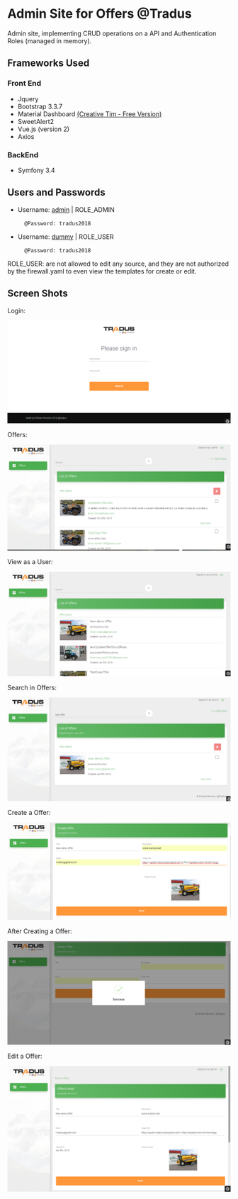 Admin Site for Offers @Tradus
========================

Admin site, implementing CRUD operations on a API and Authentication Roles (managed in memory).

Frameworks Used
--------------

### Front End ###
* Jquery
* Bootstrap 3.3.7
* Material Dashboard [(Creative Tim - Free Version)][2]
* SweetAlert2
* Vue.js (version 2)
* Axios

### BackEnd ###

* Symfony 3.4

Users and Passwords
--------------

* Username: [admin][1]   | ROLE_ADMIN

        @Password: tradus2018

* Username: [dummy][1]   | ROLE_USER

        @Password: tradus2018

ROLE_USER: are not allowed to edit any source, and they are not authorized by the firewall.yaml to even view the templates for create or edit.


Screen Shots
--------------

Login:

![Login:](/wiki/admin-login.png)


Offers:

![Offers:](/wiki/admin-offers.png)


View as a User:

![View as a User:](/wiki/admin-offers-as-user-role.png)


Search in Offers:

![Search in Offers:](/wiki/admin-offers-search.png)


Create a Offer:

![Create a Offer:](/wiki/admin-offer-new.png)


After Creating a Offer:

![After Creating a Offer:](/wiki/admin-offer-new-success.png)


Edit a Offer:

![Login:](/wiki/admin-offer-edit.png)


[1]:    https://void.com/
[2]:    http://www.creative-tim.com